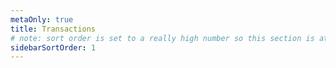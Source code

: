 ```yaml
---
metaOnly: true
title: Transactions
# note: sort order is set to a really high number so this section is at the bottom of the sidebar
sidebarSortOrder: 1
---
```


